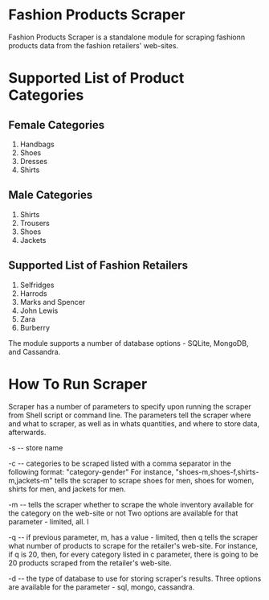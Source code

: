 # Fashion Products Scraper

Fashion Products Scraper is a standalone module for scraping fashionn products data from the fashion retailers' web-sites. 

# Supported List of Product Categories

## Female Categories
1. Handbags
2. Shoes
3. Dresses
4. Shirts

## Male Categories

1. Shirts
2. Trousers
3. Shoes
4. Jackets

## Supported List of Fashion Retailers

1. Selfridges
2. Harrods
3. Marks and Spencer
4. John Lewis
5. Zara
6. Burberry

The module supports a number of database options - SQLite, MongoDB, and Cassandra.

# How To Run Scraper

Scraper has a number of parameters to specify upon running the scraper from Shell script or command line. The parameters tell the scraper where and what to scraper, as well as in whats quantities, and where to store data, afterwards.

-s -- store name

-c -- categories to be scraped listed with a comma separator in the following format: "category-gender"
For instance, "shoes-m,shoes-f,shirts-m,jackets-m" tells the scraper to scrape shoes for men, shoes for women, shirts for men, and jackets for men.

-m -- tells the scraper whether to scrape the whole inventory available for the category on the web-site or not
Two options are available for that parameter - limited, all. l

-q -- if previous parameter, m, has a value - limited, then q tells the scraper what number of products to scrape for the retailer's web-site. For instance, if q is 20, then, for every category listed in c parameter, there is going to be 20 products scraped from the retailer's web-site.

-d -- the type of database to use for storing scraper's results. 
Three options are available for the parameter - sql, mongo, cassandra.
